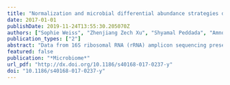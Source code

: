 ```yaml
---
title: "Normalization and microbial differential abundance strategies depend upon data characteristics"
date: 2017-01-01
publishDate: 2019-11-24T13:55:30.205070Z
authors: ["Sophie Weiss", "Zhenjiang Zech Xu", "Shyamal Peddada", "Amnon Amir", "Kyle Bittinger", "Antonio Gonzalez", "Catherine Lozupone", "Jesse R. Zaneveld", "Yoshiki Vázquez-Baeza", "Amanda Birmingham", "Embriette R. Hyde", "Rob Knight"]
publication_types: ["2"]
abstract: "Data from 16S ribosomal RNA (rRNA) amplicon sequencing present challenges to ecological and statistical interpretation. In particular, library sizes often vary over several ranges of magnitude, and the data contains many zeros. Although we are typically interested in comparing relative abundance of taxa in the ecosystem of two or more groups, we can only measure the taxon relative abundance in specimens obtained from the ecosystems. Because the comparison of taxon relative abundance in the specimen is not equivalent to the comparison of taxon relative abundance in the ecosystems, this presents a special challenge. Second, because the relative abundance of taxa in the specimen (as well as in the ecosystem) sum to 1, these are compositional data. Because the compositional data are constrained by the simplex (sum to 1) and are not unconstrained in the Euclidean space, many standard methods of analysis are not applicable. Here, we evaluate how these challenges impact the performance of existing normalization methods and differential abundance analyses."
featured: false
publication: "*Microbiome*"
url_pdf: "http://dx.doi.org/10.1186/s40168-017-0237-y"
doi: "10.1186/s40168-017-0237-y"
---
```


